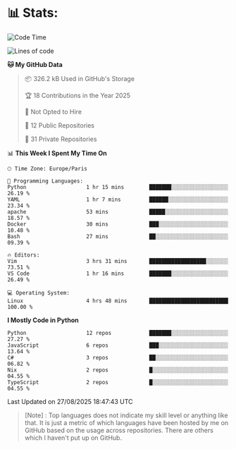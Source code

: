 

<h1>📊 Stats:</h1>

<!--START_SECTION:waka-->
![Code Time](http://img.shields.io/badge/Code%20Time-949%20hrs%2014%20mins-blue)

![Lines of code](https://img.shields.io/badge/From%20Hello%20World%20I%27ve%20Written-6.8%20million%20lines%20of%20code-blue)

**🐱 My GitHub Data** 

> 📦 326.2 kB Used in GitHub's Storage 
 > 
> 🏆 18 Contributions in the Year 2025
 > 
> 🚫 Not Opted to Hire
 > 
> 📜 12 Public Repositories 
 > 
> 🔑 31 Private Repositories 
 > 
📊 **This Week I Spent My Time On** 

```text
🕑︎ Time Zone: Europe/Paris

💬 Programming Languages: 
Python                   1 hr 15 mins        ███████░░░░░░░░░░░░░░░░░░   26.19 % 
YAML                     1 hr 7 mins         ██████░░░░░░░░░░░░░░░░░░░   23.34 % 
apache                   53 mins             █████░░░░░░░░░░░░░░░░░░░░   18.57 % 
Docker                   30 mins             ███░░░░░░░░░░░░░░░░░░░░░░   10.48 % 
Bash                     27 mins             ██░░░░░░░░░░░░░░░░░░░░░░░   09.39 % 

🔥 Editors: 
Vim                      3 hrs 31 mins       ██████████████████░░░░░░░   73.51 % 
VS Code                  1 hr 16 mins        ███████░░░░░░░░░░░░░░░░░░   26.49 % 

💻 Operating System: 
Linux                    4 hrs 48 mins       █████████████████████████   100.00 % 
```

**I Mostly Code in Python** 

```text
Python                   12 repos            ███████░░░░░░░░░░░░░░░░░░   27.27 % 
JavaScript               6 repos             ███░░░░░░░░░░░░░░░░░░░░░░   13.64 % 
C#                       3 repos             ██░░░░░░░░░░░░░░░░░░░░░░░   06.82 % 
Nix                      2 repos             █░░░░░░░░░░░░░░░░░░░░░░░░   04.55 % 
TypeScript               2 repos             █░░░░░░░░░░░░░░░░░░░░░░░░   04.55 % 
```




 Last Updated on 27/08/2025 18:47:43 UTC
<!--END_SECTION:waka-->

 > [Note] : Top languages does not indicate my skill level or anything like that. It is just a metric of which languages have been hosted by me on GitHub based on the usage across repositories. There are others which I haven't put up on GitHub.</span>
